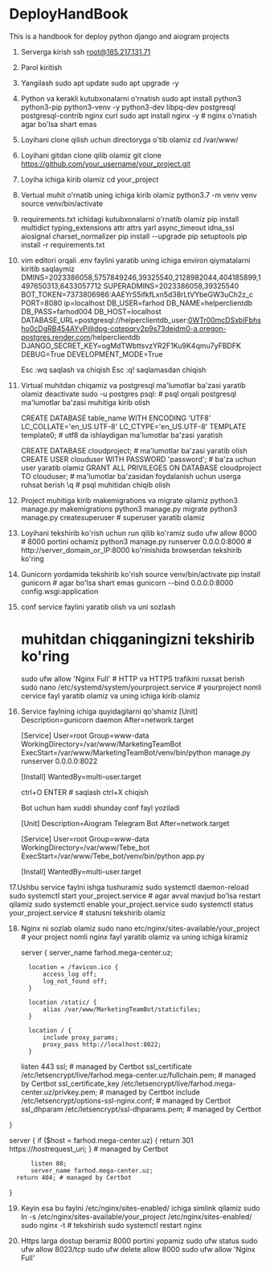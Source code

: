 # DeployHandBook
This is a handbook for deploy python django and aiogram projects

1. Serverga kirish
   ssh root@185.217.131.71
2. Parol kiritish
3. Yangilash
   sudo apt update
   sudo apt upgrade -y
4. Python va kerakli kutubxonalarni o'rnatish
   sudo apt install python3 python3-pip python3-venv -y python3-dev libpq-dev postgresql postgresql-contrib nginx curl
   sudo apt install nginx -y # nginx o'rnatish agar bo'lsa shart emas
6. Loyihani clone qilish uchun directoryga o'tib olamiz
   cd /var/www/
7. Loyihani gitdan clone qilib olamiz
   git clone https://github.com/your_username/your_project.git
8. Loyiha ichiga kirib olamiz
   cd your_project
9. Vertual muhit o'rnatib uning ichiga kirib olamiz
   python3.7 -m venv venv
   source venv/bin/activate
10. requirements.txt ichidagi kutubxonalarni o'rnatib olamiz
    pip install multidict typing_extensions attr attrs yarl async_timeout idna_ssl aiosignal charset_normalizer
    pip install --upgrade pip setuptools
    pip install -r requirements.txt
12. vim editori orqali .env faylini yaratib uning ichiga environ qiymatalarni kiritib saqlaymiz
      DMINS=2023386058,5757849246,39325540,2128982044,404185899,1497650313,6433057712
      SUPERADMINS=2023386058,39325540
      BOT_TOKEN=7373806986:AAEYrS5ifkfLxn5d38rLtVYbeGW3uCh2z_c
      PORT=8080
      ip=localhost
      DB_USER=farhod
      DB_NAME=helperclientdb
      DB_PASS=farhod004
      DB_HOST=localhost
      DATABASE_URL=postgresql://helperclientdb_user:0WTr00mcDSxblFbhsho0cDgRB454AYvP@dpg-cqtepqrv2p9s73dejdm0-a.oregon-postgres.render.com/helperclientdb
      DJANGO_SECRET_KEY=ogMdTWbttsvzYR2F1Ku9K4qmu7yFBDFK
      DEBUG=True
      DEVELOPMENT_MODE=True

    Esc :wq saqlash va chiqish
    Esc :q! saqlamasdan chiqish
13. Virtual muhitdan chiqamiz va postgresql ma'lumotlar ba'zasi yaratib olamiz
    deactivate
    sudo -u postgres psql: # psql orqali postgresql ma'lumotlar ba'zasi muhitiga kirib olish

    CREATE DATABASE table_name WITH ENCODING 'UTF8' LC_COLLATE='en_US.UTF-8' LC_CTYPE='en_US.UTF-8' TEMPLATE template0;  # utf8 da ishlaydigan ma'lumotlar ba'zasi yaratish

    CREATE DATABASE cloudproject; # ma'lumotlar ba'zasi yaratib olish
    CREATE USER clouduser WITH PASSWORD 'password'; # ba'za uchun user yaratib olamiz
    GRANT ALL PRIVILEGES ON DATABASE cloudproject TO clouduser;  # ma'lumotlar ba'zasidan foydalanish uchun userga ruhsat berish
    \q  # psql muhitidan chiqib olish
15. Project muhitiga kirib makemigrations va migrate qilamiz
    python3 manage.py makemigrations
    python3 manage.py migrate
    python3 manage.py createsuperuser # superuser yaratib olamiz
16. Loyihani tekshirib ko'rish uchun run qilib ko'ramiz
    sudo ufw allow 8000  # 8000 portini ochamiz
    python3 manage.py runserver 0.0.0.0:8000  # http://server_domain_or_IP:8000 ko'rinishida browserdan tekshirib ko'ring
17. Gunicorn yordamida tekshirib ko'rish
    source venv/bin/activate
    pip install gunicorn # agar bo'lsa shart emas
    gunicorn --bind 0.0.0.0:8000 config.wsgi:application
18. conf service faylini yaratib olish va uni sozlash
    # muhitdan chiqganingizni tekshirib ko'ring
    sudo ufw allow 'Nginx Full'  # HTTP va HTTPS trafikini ruxsat berish
    sudo nano /etc/systemd/system/yourproject.service # yourproject nomli cervice fayl yaratib olamiz va uning ichiga kirib olamiz
19. Service faylning ichiga quyidagilarni qo'shamiz
    [Unit]
    Description=gunicorn daemon
    After=network.target
    
    [Service]
    User=root
    Group=www-data
    WorkingDirectory=/var/www/MarketingTeamBot
    ExecStart=/var/www/MarketingTeamBot/venv/bin/python manage.py runserver 0.0.0.0:8022
    
    [Install]
    WantedBy=multi-user.target

    ctrl+O ENTER # saqlash
    ctrl+X chiqish

    Bot uchun ham xuddi shunday conf fayl yoziladi

    [Unit]
    Description=Aiogram Telegram Bot
    After=network.target
   
    [Service]
    User=root
    Group=www-data
    WorkingDirectory=/var/www/Tebe_bot
    ExecStart=/var/www/Tebe_bot/venv/bin/python app.py
   
    [Install]
    WantedBy=multi-user.target

    

17.Ushbu service faylni ishga tushuramiz
  sudo systemctl daemon-reload
  sudo systemctl start your_project.service  # agar avval mavjud bo'lsa restart qilamiz
  sudo systemctl enable your_project.service
  sudo systemctl status your_project.service # statusni tekshirib olamiz

18. Nginx ni sozlab olamiz
    sudo nano etc/nginx/sites-available/your_project # your project nomli nginx fayl yaratib olamiz va uning ichiga kiramiz

      server {
          server_name farhod.mega-center.uz;
  
          location = /favicon.ico {
              access_log off;
              log_not_found off;
          }
  
          location /static/ {
              alias /var/www/MarketingTeamBot/staticfiles;
          }
  
          location / {
              include proxy_params;
              proxy_pass http://localhost:8022;
          }
  
      listen 443 ssl; # managed by Certbot
      ssl_certificate /etc/letsencrypt/live/farhod.mega-center.uz/fullchain.pem; # managed by Certbot
      ssl_certificate_key /etc/letsencrypt/live/farhod.mega-center.uz/privkey.pem; # managed by Certbot
      include /etc/letsencrypt/options-ssl-nginx.conf; # managed by Certbot
      ssl_dhparam /etc/letsencrypt/ssl-dhparams.pem; # managed by Certbot
  
  }
  
  server {
      if ($host = farhod.mega-center.uz) {
          return 301 https://$host$request_uri;
      } # managed by Certbot
  
  
          listen 80;
          server_name farhod.mega-center.uz;
      return 404; # managed by Certbot
  
  
  }

19. Keyin esa bu faylni /etc/nginx/sites-enabled/ ichiga simlink qilamiz
    sudo ln -s /etc/nginx/sites-available/your_project /etc/nginx/sites-enabled/
    sudo nginx -t  # tekshirish
    sudo systemctl restart nginx

20. Https larga dostup beramiz 8000 portini yopamiz
       sudo ufw status
       sudo ufw allow 8023/tcp
       sudo ufw delete allow 8000 
       sudo ufw allow 'Nginx Full'



     

  
        
